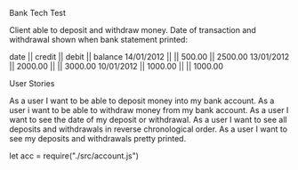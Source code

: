 Bank Tech Test

Client able to deposit and withdraw money. Date of transaction and withdrawal shown when bank statement printed:

date || credit || debit || balance
14/01/2012 || || 500.00 || 2500.00
13/01/2012 || 2000.00 || || 3000.00
10/01/2012 || 1000.00 || || 1000.00

User Stories

As a user I want to be able to deposit money into my bank account.
As a user i want to be able to withdraw money from my bank account.
As a user I want to see the date of my deposit or withdrawal.
As a user I want to see all deposits and withdrawals in reverse chronological order.
As a user I want to see my deposits and withdrawals pretty printed.


let acc = require("./src/account.js")